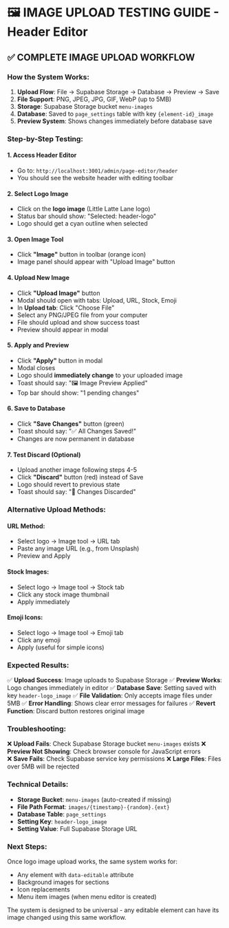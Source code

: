 # 🖼️ IMAGE UPLOAD TESTING GUIDE - Header Editor

## ✅ COMPLETE IMAGE UPLOAD WORKFLOW

### **How the System Works:**

1. **Upload Flow**: File → Supabase Storage → Database → Preview → Save
2. **File Support**: PNG, JPEG, JPG, GIF, WebP (up to 5MB)
3. **Storage**: Supabase Storage bucket `menu-images`
4. **Database**: Saved to `page_settings` table with key `{element-id}_image`
5. **Preview System**: Shows changes immediately before database save

### **Step-by-Step Testing:**

#### **1. Access Header Editor**
- Go to: `http://localhost:3001/admin/page-editor/header`
- You should see the website header with editing toolbar

#### **2. Select Logo Image**
- Click on the **logo image** (Little Latte Lane logo)
- Status bar should show: "Selected: header-logo"
- Logo should get a cyan outline when selected

#### **3. Open Image Tool**
- Click **"Image"** button in toolbar (orange icon)
- Image panel should appear with "Upload Image" button

#### **4. Upload New Image**
- Click **"Upload Image"** button
- Modal should open with tabs: Upload, URL, Stock, Emoji
- In **Upload tab**: Click "Choose File"
- Select any PNG/JPEG file from your computer
- File should upload and show success toast
- Preview should appear in modal

#### **5. Apply and Preview**
- Click **"Apply"** button in modal
- Modal closes
- Logo should **immediately change** to your uploaded image
- Toast should say: "🖼️ Image Preview Applied"
- Top bar should show: "1 pending changes"

#### **6. Save to Database**
- Click **"Save Changes"** button (green)
- Toast should say: "✅ All Changes Saved!"
- Changes are now permanent in database

#### **7. Test Discard (Optional)**
- Upload another image following steps 4-5
- Click **"Discard"** button (red) instead of Save
- Logo should revert to previous state
- Toast should say: "🔄 Changes Discarded"

### **Alternative Upload Methods:**

#### **URL Method:**
- Select logo → Image tool → URL tab
- Paste any image URL (e.g., from Unsplash)
- Preview and Apply

#### **Stock Images:**
- Select logo → Image tool → Stock tab  
- Click any stock image thumbnail
- Apply immediately

#### **Emoji Icons:**
- Select logo → Image tool → Emoji tab
- Click any emoji
- Apply (useful for simple icons)

### **Expected Results:**

✅ **Upload Success**: Image uploads to Supabase Storage
✅ **Preview Works**: Logo changes immediately in editor
✅ **Database Save**: Setting saved with key `header-logo_image`
✅ **File Validation**: Only accepts image files under 5MB
✅ **Error Handling**: Shows clear error messages for failures
✅ **Revert Function**: Discard button restores original image

### **Troubleshooting:**

❌ **Upload Fails**: Check Supabase Storage bucket `menu-images` exists
❌ **Preview Not Showing**: Check browser console for JavaScript errors  
❌ **Save Fails**: Check Supabase service key permissions
❌ **Large Files**: Files over 5MB will be rejected

### **Technical Details:**

- **Storage Bucket**: `menu-images` (auto-created if missing)
- **File Path Format**: `images/{timestamp}-{random}.{ext}`
- **Database Table**: `page_settings`
- **Setting Key**: `header-logo_image`
- **Setting Value**: Full Supabase Storage URL

### **Next Steps:**

Once logo image upload works, the same system works for:
- Any element with `data-editable` attribute
- Background images for sections
- Icon replacements
- Menu item images (when menu editor is created)

The system is designed to be universal - any editable element can have its image changed using this same workflow.
